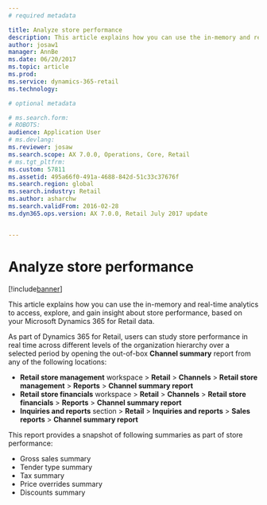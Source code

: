 ```yaml
---
# required metadata

title: Analyze store performance
description: This article explains how you can use the in-memory and real-time analytics to access, explore, and gain insight about store performance, based on your Microsoft Dynamics 365 for Retail data. 
author: josaw1
manager: AnnBe
ms.date: 06/20/2017
ms.topic: article
ms.prod: 
ms.service: dynamics-365-retail
ms.technology: 

# optional metadata

# ms.search.form: 
# ROBOTS: 
audience: Application User
# ms.devlang: 
ms.reviewer: josaw
ms.search.scope: AX 7.0.0, Operations, Core, Retail
# ms.tgt_pltfrm: 
ms.custom: 57811
ms.assetid: 495a66f0-491a-4688-842d-51c33c37676f
ms.search.region: global
ms.search.industry: Retail
ms.author: asharchw
ms.search.validFrom: 2016-02-28
ms.dyn365.ops.version: AX 7.0.0, Retail July 2017 update


---
```


# Analyze store performance

[!include[banner](includes/banner.md)]


This article explains how you can use the in-memory and real-time analytics to access, explore, and gain insight about store performance, based on your Microsoft Dynamics 365 for Retail data. 

As part of Dynamics 365 for Retail, users can study store performance in real time across different levels of the organization hierarchy over a selected period by opening the out-of-box **Channel summary** report from any of the following locations:

-   **Retail store management** workspace &gt; **Retail** &gt; **Channels** &gt; **Retail store management** &gt; **Reports** &gt; **Channel summary report**
-   **Retail store financials** workspace &gt; **Retail** &gt; **Channels** &gt; **Retail store financials** &gt; **Reports** &gt; **Channel summary report**
-   **Inquiries and reports** section &gt; **Retail** &gt; **Inquiries and reports** &gt; **Sales reports** &gt; **Channel summary report**

This report provides a snapshot of following summaries as part of store performance:

-   Gross sales summary
-   Tender type summary
-   Tax summary
-   Price overrides summary
-   Discounts summary


